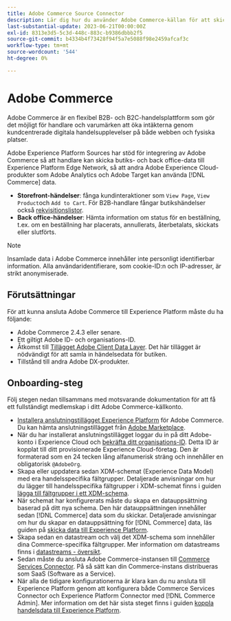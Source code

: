 ```yaml
---
title: Adobe Commerce Source Connector
description: Lär dig hur du använder Adobe Commerce-källan för att skicka e-handelsdata till Experience Platform.
last-substantial-update: 2023-06-21T00:00:00Z
exl-id: 8313e3d5-5c3d-448c-883c-b9386dbbb2f5
source-git-commit: b4334b4f73428f94f5a7e5088f98e2459afcaf3c
workflow-type: tm+mt
source-wordcount: '544'
ht-degree: 0%

---
```


# Adobe Commerce

Adobe Commerce är en flexibel B2B- och B2C-handelsplattform som gör det möjligt för handlare och varumärken att öka intäkterna genom kundcentrerade digitala handelsupplevelser på både webben och fysiska platser.

Adobe Experience Platform Sources har stöd för integrering av Adobe Commerce så att handlare kan skicka butiks- och back office-data till Experience Platform Edge Network, så att andra Adobe Experience Cloud-produkter som Adobe Analytics och Adobe Target kan använda [!DNL Commerce] data.

* **Storefront-händelser**: fånga kundinteraktioner som `View Page`, `View Product`och `Add to Cart`. För B2B-handlare fångar butikshändelser också [rekvisitionslistor](<https://experienceleague.adobe.com/docs/commerce-admin/b2b/requisition-lists/requisition-lists.html>).
* **Back office-händelser**: Hämta information om status för en beställning, t.ex. om en beställning har placerats, annullerats, återbetalats, skickats eller slutförts.

>[!NOTE]
>
>Insamlade data i Adobe Commerce innehåller inte personligt identifierbar information. Alla användaridentifierare, som cookie-ID:n och IP-adresser, är strikt anonymiserade.

## Förutsättningar

För att kunna ansluta Adobe Commerce till Experience Platform måste du ha följande:

* Adobe Commerce 2.4.3 eller senare.
* Ett giltigt Adobe ID- och organisations-ID.
* Åtkomst till [Tillägget Adobe Client Data Layer](../../../tags/extensions/client/client-data-layer/overview.md). Det här tillägget är nödvändigt för att samla in händelsedata för butiken.
* Tillstånd till andra Adobe DX-produkter.

## Onboarding-steg

Följ stegen nedan tillsammans med motsvarande dokumentation för att få ett fullständigt medlemskap i ditt Adobe Commerce-källkonto.

* [Installera anslutningstillägget Experience Platform](https://experienceleague.adobe.com/docs/commerce-merchant-services/experience-platform-connector/fundamentals/install.html) för Adobe Commerce. Du kan hämta anslutningstillägget från [Adobe Marketplace](https://commercemarketplace.adobe.com/magento-experience-platform-connector.html).
* När du har installerat anslutningstillägget loggar du in på ditt Adobe-konto i Experience Cloud och [bekräfta ditt organisations-ID](https://experienceleague.adobe.com/docs/core-services/interface/administration/organizations.html?lang=en#concept_EA8AEE5B02CF46ACBDAD6A8508646255). Detta ID är kopplat till ditt provisionerade Experience Cloud-företag. Den är formaterad som en 24 tecken lång alfanumerisk sträng och innehåller en obligatorisk `@AdobeOrg`.
* Skapa eller uppdatera sedan XDM-schemat (Experience Data Model) med era handelsspecifika fältgrupper. Detaljerade anvisningar om hur du lägger till handelsspecifika fältgrupper i XDM-schemat finns i guiden [lägga till fältgrupper i ett XDM-schema](https://experienceleague.adobe.com/docs/commerce-merchant-services/experience-platform-connector/fundamentals/update-xdm.html).
* När schemat har konfigurerats måste du skapa en datauppsättning baserad på ditt nya schema. Den här datauppsättningen innehåller sedan [!DNL Commerce] data som du skickar. Detaljerade anvisningar om hur du skapar en datauppsättning för [!DNL Commerce] data, läs guiden på [skicka data till Experience Platform](https://experienceleague.adobe.com/docs/platform-learn/implement-mobile-sdk/experience-cloud/platform.html?lang=en#create-a-dataset).
* Skapa sedan en datastream och välj det XDM-schema som innehåller dina Commerce-specifika fältgrupper. Mer information om datastreams finns i [datastreams - översikt](https://experienceleague.adobe.com/docs/experience-platform/datastreams/overview.html).
* Sedan måste du ansluta Adobe Commerce-instansen till [Commerce Services Connector](https://experienceleague.adobe.com/docs/commerce-merchant-services/user-guides/integration-services/saas.html). På så sätt kan din Commerce-instans distribueras som SaaS (Software as a Service).
* När alla de tidigare konfigurationerna är klara kan du nu ansluta till Experience Platform genom att konfigurera både Commerce Services Connector och Experience Platform Connector med [!DNL Commerce Admin]. Mer information om det här sista steget finns i guiden [koppla handelsdata till Experience Platform](https://experienceleague.adobe.com/docs/commerce-merchant-services/experience-platform-connector/fundamentals/connect-data.html).
